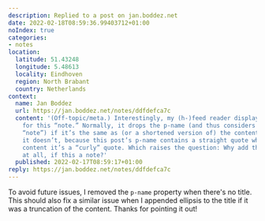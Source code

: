 ```yaml
---
description: Replied to a post on jan.boddez.net
date: 2022-02-18T08:59:36.99403712+01:00
noIndex: true
categories:
- notes
location:
  latitude: 51.43248
  longitude: 5.48613
  locality: Eindhoven
  region: North Brabant
  country: Netherlands
context:
  name: Jan Boddez
  url: https://jan.boddez.net/notes/ddfdefca7c
  content: '(Off-topic/meta.) Interestingly, my (h-)feed reader displays a (p-)name
    for this “note.” Normally, it drops the p-name (and thus considers the post a
    “note”) if it’s the same as (or a shortened version of) the content. In this case
    it doesn’t, because this post’s p-name contains a straight quote whereas in the
    content it’s a “curly” quote. Which raises the question: Why add the p-name class
    at all, if this a note?'
  published: 2022-02-17T08:59:17+01:00
reply: https://jan.boddez.net/notes/ddfdefca7c
---
```


To avoid future issues, I removed the `p-name` property when there's no title. This should also fix a similar issue when I appended ellipsis to the title if it was a truncation of the content. Thanks for pointing it out!
